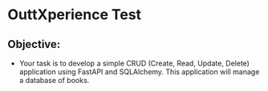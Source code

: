 # OuttXperience Test

## Objective:
- Your task is to develop a simple CRUD (Create, Read, Update, Delete) application using FastAPI and SQLAlchemy. This application will manage a database of books.
